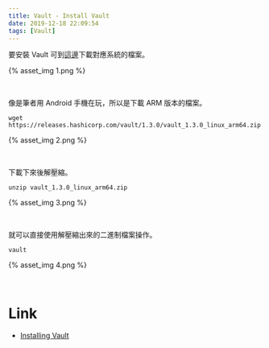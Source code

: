 ```yaml
---
title: Vault - Install Vault
date: 2019-12-18 22:09:54
tags: [Vault]
---
```


要安裝 Vault 可到[這邊](https://www.vaultproject.io/downloads.html)下載對應系統的檔案。  

<!-- More -->

{% asset_img 1.png %}

</br>


像是筆者用 Android 手機在玩，所以是下載 ARM 版本的檔案。

    wget https://releases.hashicorp.com/vault/1.3.0/vault_1.3.0_linux_arm64.zip

{% asset_img 2.png %}

</br>



下載下來後解壓縮。  

    unzip vault_1.3.0_linux_arm64.zip

{% asset_img 3.png %}

</br>


就可以直接使用解壓縮出來的二進制檔案操作。  

    vault

{% asset_img 4.png %}

</br>


Link
====
* [Installing Vault](https://learn.hashicorp.com/vault/getting-started/install)
